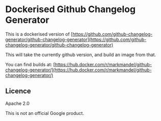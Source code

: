 # Dockerised Github Changelog Generator

This is a dockerised version of [https://github.com/github-changelog-generator/github-changelog-generator](https://github.com/github-changelog-generator/github-changelog-generator)

This will take the currently github version, and build an image from that.

You can find builds at: [https://hub.docker.com/r/markmandel/github-changelog-generator/](https://hub.docker.com/r/markmandel/github-changelog-generator/)

## Licence

Apache 2.0

This is not an official Google product.